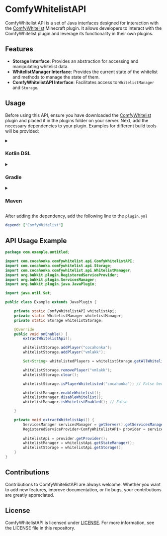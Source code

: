 # ComfyWhitelistAPI

ComfyWhitelist API is a set of Java interfaces designed for interaction with the 
[ComfyWhitelist](https://github.com/cocahonka/comfy-whitelist) Minecraft plugin.
It allows developers to interact with the ComfyWhitelist plugin and leverage its functionality in their own plugins.

## Features

- **Storage Interface**: Provides an abstraction for accessing and manipulating whitelist data.
- **WhitelistManager Interface**: Provides the current state of the whitelist and methods to manage the state of them.
- **ComfyWhitelistAPI Interface**: Facilitates access to `WhitelistManager` and `Storage`.

## Usage

Before using this API, ensure you have downloaded the [ComfyWhitelist](https://github.com/cocahonka/comfy-whitelist) 
plugin and placed it in the plugins folder on your server. Next, add the necessary dependencies to your plugin. 
Examples for different build tools will be provided:

<details><summary><h3>Kotlin DSL</h3></summary>

```kotlin
repositories {
    maven(url = "https://jitpack.io")
}

dependencies {
    compileOnly("com.github.cocahonka:comfy-whitelist-api:1.0.0")
}
```

</details>

<details><summary><h3>Gradle</h3></summary>

```groovy
repositories {
    maven { url 'https://jitpack.io' }
}

dependencies {
    compileOnly 'com.github.cocahonka:comfy-whitelist-api:1.0.0'
}
```

</details>

<details><summary><h3>Maven</h3></summary>

```xml
<repositories>
    <repository>
        <id>jitpack.io</id>
        <url>https://jitpack.io</url>
    </repository>
</repositories>

<dependency>
    <groupId>com.github.cocahonka</groupId>
    <artifactId>comfy-whitelist-api</artifactId>
    <version>1.0.0</version>
</dependency>
```

</details>

After adding the dependency, add the following line to the `plugin.yml`
```yaml
depend: ["ComfyWhitelist"]
```

## API Usage Example
```java
package com.example.untitled;

import com.cocahonka.comfywhitelist.api.ComfyWhitelistAPI;
import com.cocahonka.comfywhitelist.api.Storage;
import com.cocahonka.comfywhitelist.api.WhitelistManager;
import org.bukkit.plugin.RegisteredServiceProvider;
import org.bukkit.plugin.ServicesManager;
import org.bukkit.plugin.java.JavaPlugin;

import java.util.Set;

public class Example extends JavaPlugin {

    private static ComfyWhitelistAPI whitelistApi;
    private static WhitelistManager whitelistManager;
    private static Storage whitelistStorage;

    @Override
    public void onEnable() {
        extractWhitelistApi();

        whitelistStorage.addPlayer("cocahonka");
        whitelistStorage.addPlayer("vmlakk");

        Set<String> whitelistedPlayers = whitelistStorage.getAllWhitelistedPlayers(); // cocahonka, vmlakk

        whitelistStorage.removePlayer("vmlakk");
        whitelistStorage.clear();

        whitelistStorage.isPlayerWhitelisted("cocahonka"); // False because the clear() function was called

        whitelistManager.enableWhitelist();
        whitelistManager.disableWhitelist();
        whitelistManager.isWhitelistEnabled(); // False

    }

    private void extractWhitelistApi() {
        ServicesManager servicesManager = getServer().getServicesManager();
        RegisteredServiceProvider<ComfyWhitelistAPI> provider = servicesManager.getRegistration(ComfyWhitelistAPI.class);
        
        whitelistApi = provider.getProvider();
        whitelistManager = whitelistApi.getStateManager();
        whitelistStorage = whitelistApi.getStorage();
    }
}

```

## Contributions

Contributions to ComfyWhitelistAPI are always welcome. 
Whether you want to add new features, improve documentation, or fix bugs, your contributions are greatly appreciated.

## License

ComfyWhitelistAPI is licensed under [LICENSE](LICENSE). For more information, see the LICENSE file in this repository.
